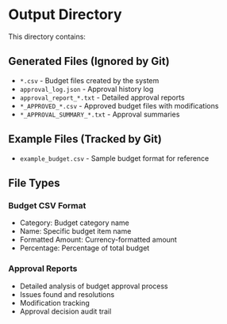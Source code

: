 # Output Directory

This directory contains:

## Generated Files (Ignored by Git)
- `*.csv` - Budget files created by the system
- `approval_log.json` - Approval history log
- `approval_report_*.txt` - Detailed approval reports
- `*_APPROVED_*.csv` - Approved budget files with modifications
- `*_APPROVAL_SUMMARY_*.txt` - Approval summaries

## Example Files (Tracked by Git)
- `example_budget.csv` - Sample budget format for reference

## File Types

### Budget CSV Format
- Category: Budget category name
- Name: Specific budget item name  
- Formatted Amount: Currency-formatted amount
- Percentage: Percentage of total budget

### Approval Reports
- Detailed analysis of budget approval process
- Issues found and resolutions
- Modification tracking
- Approval decision audit trail
